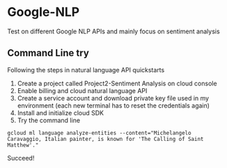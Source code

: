 # Google-NLP
Test on different Google NLP APIs and mainly focus on sentiment analysis

## Command Line try
Following the steps in natural language API quickstarts
1. Create a project called Project2-Sentiment Analysis on cloud console
2. Enable billing and cloud natural language API
3. Create a service account and download private key file used in my environment (each new terminal has to reset the credentials again)
4. Install and initialize cloud SDK 
5. Try the command line
```
gcloud ml language analyze-entities --content="Michelangelo Caravaggio, Italian painter, is known for 'The Calling of Saint Matthew'."
```
Succeed!
